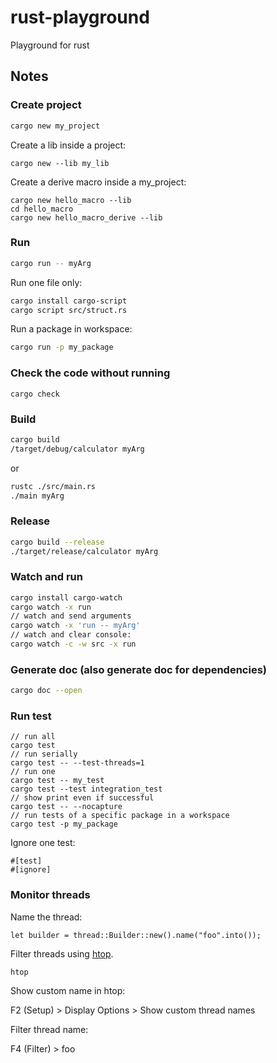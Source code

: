 # rust-playground

Playground for rust

## Notes

### Create project

```bash
cargo new my_project
```

Create a lib inside a project:

```
cargo new --lib my_lib
```

Create a derive macro inside a my_project:

```
cargo new hello_macro --lib
cd hello_macro
cargo new hello_macro_derive --lib
```

### Run

```bash
cargo run -- myArg
```

Run one file only:

```bash
cargo install cargo-script
cargo script src/struct.rs
```

Run a package in workspace:

```bash
cargo run -p my_package
```

### Check the code without running

```
cargo check
```

### Build

```bash
cargo build
/target/debug/calculator myArg
```

or

```bash
rustc ./src/main.rs
./main myArg
```

### Release

```bash
cargo build --release
./target/release/calculator myArg
```

### Watch and run

```bash
cargo install cargo-watch
cargo watch -x run
// watch and send arguments
cargo watch -x 'run -- myArg'
// watch and clear console:
cargo watch -c -w src -x run
```

### Generate doc (also generate doc for dependencies)

```bash
cargo doc --open
```

### Run test

```
// run all
cargo test
// run serially
cargo test -- --test-threads=1
// run one
cargo test -- my_test
cargo test --test integration_test
// show print even if successful
cargo test -- --nocapture
// run tests of a specific package in a workspace
cargo test -p my_package
```

Ignore one test:

```
#[test]
#[ignore]
```

### Monitor threads

Name the thread:

```
let builder = thread::Builder::new().name("foo".into());
```

Filter threads using [htop](https://htop.dev/).

```
htop
```

Show custom name in htop:

F2 (Setup) > Display Options > Show custom thread names

Filter thread name:

F4 (Filter) > foo
